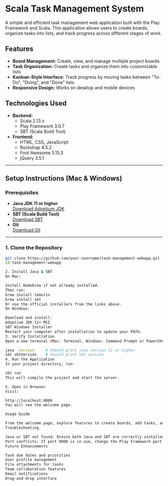 # Scala Task Management System

A simple and efficient task management web application built with the Play Framework and Scala. This application allows users to create boards, organize tasks into lists, and track progress across different stages of work.

## Features

- **Board Management:** Create, view, and manage multiple project boards
- **Task Organization:** Create tasks and organize them into customizable lists
- **Kanban-Style Interface:** Track progress by moving tasks between "To-Do", "Doing", and "Done" lists
- **Responsive Design:** Works on desktop and mobile devices

## Technologies Used

- **Backend:** 
  - Scala 2.13.x
  - Play Framework 3.0.7
  - SBT (Scala Build Tool)
- **Frontend:** 
  - HTML, CSS, JavaScript
  - Bootstrap 4.5.2
  - Font Awesome 5.15.3
  - jQuery 3.5.1

---

## Setup Instructions (Mac & Windows)

### Prerequisites

- **Java JDK 11 or higher**  
  [Download Adoptium JDK](https://adoptium.net/temurin/releases/?version=11)
- **SBT (Scala Build Tool)**  
  [Download SBT](https://www.scala-sbt.org/download.html)
- **Git**  
  [Download Git](https://git-scm.com/downloads)

---

### 1. Clone the Repository

```sh
git clone https://github.com/your-username/task-management-webapp.git
cd task-management-webapp

2. Install Java & SBT
On Mac:

Install Homebrew if not already installed.
Then run:
brew install temurin
brew install sbt
Or use the official installers from the links above.
On Windows:

Download and install:
Adoptium JDK 11+ MSI
SBT Windows Installer
Restart your computer after installation to update your PATH.
3. Verify Installation
Open a new terminal (Mac: Terminal, Windows: Command Prompt or PowerShell):

java -version     # Should print java version 11 or higher
sbt sbtVersion    # Should print sbt version
4. Run the Application
In your project directory, run:

sbt run
This will compile the project and start the server.

5. Open in Browser
Visit:

http://localhost:9000
You will see the welcome page.

Usage Guide

From the welcome page, explore features to create boards, add tasks, and track progress.
Troubleshooting

Java or SBT not found: Ensure both Java and SBT are correctly installed and added to your PATH.
Port conflicts: If port 9000 is in use, change the Play Framework port in conf/application.conf or stop the conflicting service.
Future Enhancements

Task due dates and priorities
User profile management
File attachments for tasks
Team collaboration features
Email notifications
Drag-and-drop interface
